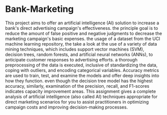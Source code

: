 # Bank-Marketing

This project aims to offer an artificial intelligence (AI) solution to increase a bank's direct advertising campaign's effectiveness. the principle goal is to reduce the amount of false positive and negative judgments to decrease the marketing campaign's basic expenses. the usage of a dataset from the UCI machine learning repository, the take a look at the use of a variety of data mining techniques, which includes support vector machines (SVM), decision trees, random forests, and artificial neural networks (ANNs), to anticipate customer responses to advertising efforts. a thorough preprocessing of the data is executed, inclusive of standardizing the data, coping with outliers, and encoding categorical variables. Accuracy metrics are used to train, test, and examine the models and offer deep insights into how they function. even though the decision tree model has the highest accuracy, similarly, examination of the precision, recall, and F1-scores indicates capacity improvement areas. This assignment gives a complete analysis of artificial intelligence (also called AI) techniques appropriate for direct marketing scenarios for you to assist practitioners in optimizing campaign costs and improving decision-making processes.

